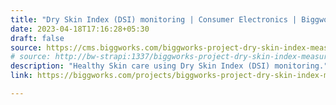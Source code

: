 ```yaml
---
title: "Dry Skin Index (DSI) monitoring | Consumer Electronics | Biggworks"
date: 2023-04-18T17:16:28+05:30
draft: false
source: https://cms.biggworks.com/biggworks-project-dry-skin-index-measurement
# source: http://bw-strapi:1337/biggworks-project-dry-skin-index-measurement
description: "Healthy Skin care using Dry Skin Index (DSI) monitoring."
link: https://biggworks.com/projects/biggworks-project-dry-skin-index-measurement/

---
```


